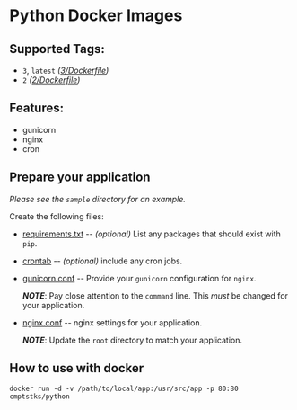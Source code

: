 # Python Docker Images

## Supported Tags:

  - `3`, `latest` _([3/Dockerfile](https://github.com/ComputeStacks/docker/tree/master/python/3))_
  - `2` _([2/Dockerfile](https://github.com/ComputeStacks/docker/tree/master/python/2))_

## Features:

  - gunicorn
  - nginx
  - cron

## Prepare your application

_Please see the `sample` directory for an example._

Create the following files:

  - [requirements.txt](https://github.com/ComputeStacks/docker/tree/master/python/3/sample/requirements.txt)  -- _(optional)_ List any packages that should exist with `pip`.

  - [crontab](https://github.com/ComputeStacks/docker/tree/master/python/3/sample/crontab) -- _(optional)_ include any cron jobs.

  - [gunicorn.conf](https://github.com/ComputeStacks/docker/tree/master/python/3/sample/gunicorn.conf) -- Provide your `gunicorn` configuration for `nginx`.

    **_NOTE_**: Pay close attention to the `command` line. This _must_ be changed for your application.

  - [nginx.conf](https://github.com/ComputeStacks/docker/tree/master/python/3/sample/gunicorn.conf) -- nginx settings for your application.

    **_NOTE_**: Update the `root` directory to match your application.
    

## How to use with docker

```
docker run -d -v /path/to/local/app:/usr/src/app -p 80:80 cmptstks/python
```